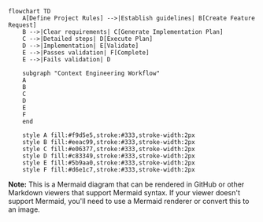```mermaid
flowchart TD
    A[Define Project Rules] -->|Establish guidelines| B[Create Feature Request]
    B -->|Clear requirements| C[Generate Implementation Plan]
    C -->|Detailed steps| D[Execute Plan]
    D -->|Implementation| E[Validate]
    E -->|Passes validation| F[Complete]
    E -->|Fails validation| D
    
    subgraph "Context Engineering Workflow"
    A
    B
    C
    D
    E
    F
    end
    
    style A fill:#f9d5e5,stroke:#333,stroke-width:2px
    style B fill:#eeac99,stroke:#333,stroke-width:2px
    style C fill:#e06377,stroke:#333,stroke-width:2px
    style D fill:#c83349,stroke:#333,stroke-width:2px
    style E fill:#5b9aa0,stroke:#333,stroke-width:2px
    style F fill:#d6e1c7,stroke:#333,stroke-width:2px
```

**Note:** This is a Mermaid diagram that can be rendered in GitHub or other Markdown viewers that support Mermaid syntax. If your viewer doesn't support Mermaid, you'll need to use a Mermaid renderer or convert this to an image.
